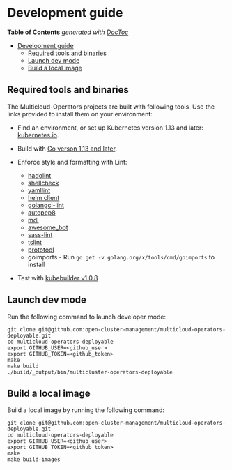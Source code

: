 # Development guide

<!-- START doctoc generated TOC please keep comment here to allow auto update -->
<!-- DON'T EDIT THIS SECTION, INSTEAD RE-RUN doctoc TO UPDATE -->
**Table of Contents**  *generated with [DocToc](https://github.com/thlorenz/doctoc)*

- [Development guide](#development-guide)
    - [Required tools and binaries](#required-tools/binaries)
    - [Launch dev mode](#launch-dev-mode)
    - [Build a local image](#build-a-local-image)

<!-- END doctoc generated TOC please keep comment here to allow auto update -->

## Required tools and binaries

The Multicloud-Operators projects are built with following tools. Use the links provided to install them on your environment:

 - Find an environment, or set up Kubernetes version 1.13 and later: [kubernetes.io](https://kubernetes.io/docs/setup/#learning-environment).

 - Build with [Go verson 1.13 and later](https://golang.org/dl/).

 - Enforce style and formatting with Lint:

    - [hadolint](https://github.com/hadolint/hadolint#install)
    - [shellcheck](https://github.com/koalaman/shellcheck#installing)
    - [yamllint](https://github.com/adrienverge/yamllint#installation)
    - [helm client](https://helm.sh/docs/using_helm/#install-helm)
    - [golangci-lint](https://github.com/golangci/golangci-lint#install)
    - [autopep8](https://github.com/hhatto/autopep8#installation)
    - [mdl](https://github.com/markdownlint/markdownlint#installation)
    - [awesome_bot](https://github.com/dkhamsing/awesome_bot#installation)
    - [sass-lint](https://github.com/sds/scss-lint#installation)
    - [tslint](https://github.com/palantir/tslint#installation--usage)
    - [prototool](https://github.com/uber/prototool/blob/dev/docs/install.md)
    - goimports -  Run `go get -v golang.org/x/tools/cmd/goimports` to install

 - Test with [kubebuilder v1.0.8](https://github.com/kubernetes-sigs/kubebuilder/releases/tag/v1.0.8)

## Launch dev mode

Run the following command to launch developer mode:

```shell
git clone git@github.com:open-cluster-management/multicloud-operators-deployable.git
cd multicloud-operators-deployable
export GITHUB_USER=<github_user>
export GITHUB_TOKEN=<github_token>
make
make build
./build/_output/bin/multicluster-operators-deployable
```

## Build a local image

Build a local image by running the following command:

```shell
git clone git@github.com:open-cluster-management/multicloud-operators-deployable.git
cd multicloud-operators-deployable
export GITHUB_USER=<github_user>
export GITHUB_TOKEN=<github_token>
make
make build-images
```
